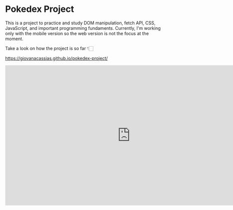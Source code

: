 # Pokedex Project

<p>This is a project to practice and study DOM manipulation, fetch API, CSS, JavaScript, and important programming fundaments. Currently, I'm working only with the mobile version so the web version is not the focus at the moment.</p>

<p> Take a look on how the project is so far 👇🏻</p>

<a>https://giovanacassias.github.io/pokedex-project/</a>

<iframe style="border: 1px solid rgba(0, 0, 0, 0.1);" width="800" height="450" src="https://www.figma.com/embed?embed_host=share&url=https%3A%2F%2Fwww.figma.com%2Fproto%2F9ANkqdNFhGKza6ynOEs3RK%2Fpokemon-project%3Fnode-id%3D52-248%26t%3DGQqssbVi2jVIPYkb-1%26scaling%3Dscale-down%26content-scaling%3Dfixed%26page-id%3D1%253A2" allowfullscreen></iframe>
